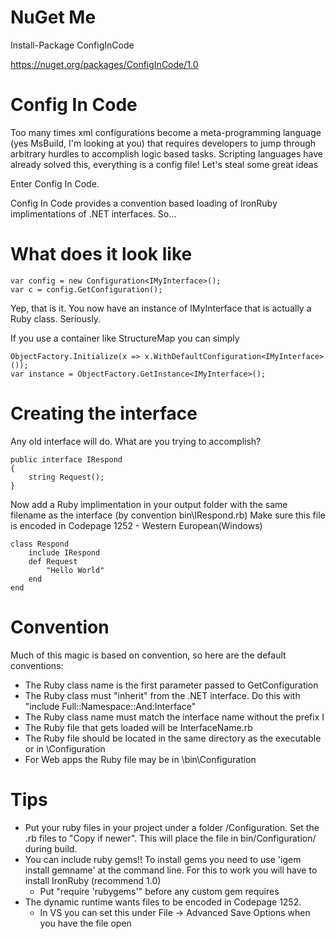 NuGet Me
========
Install-Package ConfigInCode

https://nuget.org/packages/ConfigInCode/1.0

Config In Code
==============

Too many times xml configurations become a meta-programming language (yes MsBuild, I'm looking at you) that
requires developers to jump through arbitrary hurdles to accomplish logic based tasks.  Scripting languages
have already solved this, everything is a config file!  Let's steal some great ideas

Enter Config In Code.

Config In Code provides a convention based loading of IronRuby implimentations of .NET interfaces.  So...

What does it look like
======================
````
var config = new Configuration<IMyInterface>();
var c = config.GetConfiguration();
````

Yep, that is it.  You now have an instance of IMyInterface that is actually a Ruby class.  Seriously.

If you use a container like StructureMap you can simply
````
ObjectFactory.Initialize(x => x.WithDefaultConfiguration<IMyInterface>());
var instance = ObjectFactory.GetInstance<IMyInterface>();
````

Creating the interface
======================
Any old interface will do.  What are you trying to accomplish?
````
public interface IRespond
{
    string Request();
}
````

Now add a Ruby implimentation in your output folder with the same filename as the interface (by convention bin\IRespond.rb)
Make sure this file is encoded in Codepage 1252 - Western European(Windows)
````
class Respond
    include IRespond
    def Request
        "Hello World"
    end    
end
````

Convention
==========
Much of this magic is based on convention, so here are the default conventions:
* The Ruby class name is the first parameter passed to GetConfiguration
* The Ruby class must "inherit" from the .NET interface.  Do this with "include Full::Namespace::And:Interface"
* The Ruby class name must match the interface name without the prefix I
* The Ruby file that gets loaded will be InterfaceName.rb
* The Ruby file should be located in the same directory as the executable or in \Configuration
* For Web apps the Ruby file may be in \bin\Configuration

Tips
====
* Put your ruby files in your project under a folder /Configuration.  Set the .rb files to "Copy if newer".  This will place the file in bin/Configuration/ during build.
* You can include ruby gems!!  To install gems you need to use 'igem install gemname' at the command line.  For this to work you will have to install IronRuby (recommend 1.0)
    * Put "require 'rubygems'" before any custom gem requires
* The dynamic runtime wants files to be encoded in Codepage 1252.
    * In VS you can set this under File -> Advanced Save Options when you have the file open
